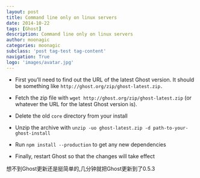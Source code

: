 ```yaml
---
layout: post
title: Command line only on linux servers
date: 2014-10-22
tags: [Ghost]
description: Command line only on linux servers
author: moonagic
categories: moonagic
subclass: 'post tag-test tag-content'
navigation: True
logo: 'images/avatar.jpg'
---
```


* First you’ll need to find out the URL of the latest Ghost version. It should be something like ```http://ghost.org/zip/ghost-latest.zip.```

* Fetch the zip file with ```wget http://ghost.org/zip/ghost-latest.zip``` (or whatever the URL for the latest Ghost version is).

* Delete the old ```core``` directory from your install

* Unzip the archive with ```unzip -uo ghost-latest.zip -d path-to-your-ghost-install```

* Run ```npm install --production``` to get any new dependencies

* Finally, restart Ghost so that the changes will take effect

想不到Ghost更新还是挺简单的,几分钟就把Ghost更新到了0.5.3